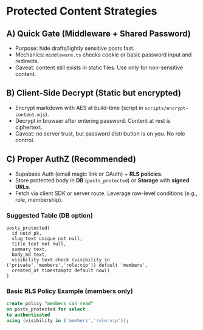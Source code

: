 # Protected Content Strategies

## A) Quick Gate (Middleware + Shared Password)
- Purpose: hide drafts/lightly sensitive posts fast.
- Mechanics: `middleware.ts` checks cookie or basic password input and redirects.
- Caveat: content still exists in static files. Use only for non-sensitive content.

## B) Client-Side Decrypt (Static but encrypted)
- Encrypt markdown with AES at build-time (script in `scripts/encrypt-content.mjs`).
- Decrypt in browser after entering password. Content at rest is ciphertext.
- Caveat: no server trust, but password distribution is on you. No role control.

## C) Proper AuthZ (Recommended)
- Supabase Auth (email magic link or OAuth) + **RLS policies**.
- Store protected body in **DB** (`posts_protected`) or **Storage** with **signed URLs**.
- Fetch via client SDK or server route. Leverage row-level conditions (e.g., role, membership).

### Suggested Table (DB option)
```
posts_protected(
  id uuid pk,
  slug text unique not null,
  title text not null,
  summary text,
  body_md text,
  visibility text check (visibility in ('private','members','role:vip')) default 'members',
  created_at timestamptz default now()
)
```

### Basic RLS Policy Example (members only)
```sql
create policy "members can read"
on posts_protected for select
to authenticated
using (visibility in ('members','role:vip'));
```
